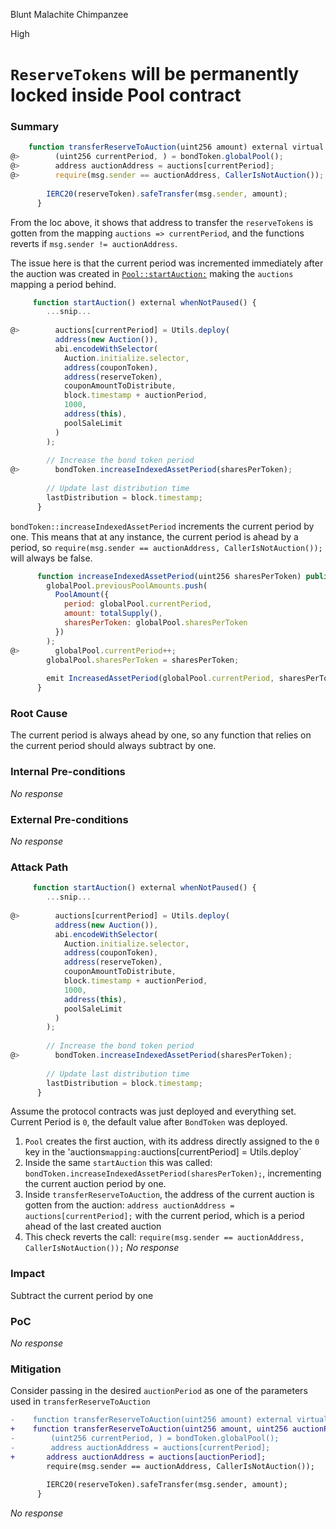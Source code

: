 Blunt Malachite Chimpanzee

High

# `ReserveTokens` will be permanently locked inside Pool contract

### Summary

```js
    function transferReserveToAuction(uint256 amount) external virtual {
@>        (uint256 currentPeriod, ) = bondToken.globalPool();
@>        address auctionAddress = auctions[currentPeriod];
@>        require(msg.sender == auctionAddress, CallerIsNotAuction());
        
        IERC20(reserveToken).safeTransfer(msg.sender, amount);
      }
```

From the loc above, it shows that address to transfer the `reserveTokens` is gotten from the mapping `auctions => currentPeriod`, and the functions reverts if `msg.sender != auctionAddress`. 

The issue here is that the current period was incremented immediately after the auction was created in [`Pool::startAuction:`](https://github.com/sherlock-audit/2024-12-plaza-finance/blob/main/plaza-evm/src/Pool.sol#L552C4-L568C1) making the `auctions` mapping a period behind.

```js
     function startAuction() external whenNotPaused() {
        ...snip...
    
@>        auctions[currentPeriod] = Utils.deploy(
          address(new Auction()),
          abi.encodeWithSelector(
            Auction.initialize.selector,
            address(couponToken),
            address(reserveToken),
            couponAmountToDistribute,
            block.timestamp + auctionPeriod,
            1000,
            address(this),
            poolSaleLimit
          )
        );
    
        // Increase the bond token period
@>        bondToken.increaseIndexedAssetPeriod(sharesPerToken);
    
        // Update last distribution time
        lastDistribution = block.timestamp;
      }
```

`bondToken::increaseIndexedAssetPeriod` increments the current period by one. This means that at any instance, the current period is ahead by a period, so `require(msg.sender == auctionAddress, CallerIsNotAuction());` will always be false.

```js
      function increaseIndexedAssetPeriod(uint256 sharesPerToken) public onlyRole(DISTRIBUTOR_ROLE) whenNotPaused() {
        globalPool.previousPoolAmounts.push(
          PoolAmount({
            period: globalPool.currentPeriod,
            amount: totalSupply(),
            sharesPerToken: globalPool.sharesPerToken
          })
        );
@>        globalPool.currentPeriod++;
        globalPool.sharesPerToken = sharesPerToken;
    
        emit IncreasedAssetPeriod(globalPool.currentPeriod, sharesPerToken);
      }
```

### Root Cause

The current period is always ahead by one, so any function that relies on the current period should always subtract by one.

### Internal Pre-conditions

_No response_

### External Pre-conditions

_No response_

### Attack Path
```js
     function startAuction() external whenNotPaused() {
        ...snip...
    
@>        auctions[currentPeriod] = Utils.deploy(
          address(new Auction()),
          abi.encodeWithSelector(
            Auction.initialize.selector,
            address(couponToken),
            address(reserveToken),
            couponAmountToDistribute,
            block.timestamp + auctionPeriod,
            1000,
            address(this),
            poolSaleLimit
          )
        );
    
        // Increase the bond token period
@>        bondToken.increaseIndexedAssetPeriod(sharesPerToken);
    
        // Update last distribution time
        lastDistribution = block.timestamp;
      }
```
Assume the protocol contracts was just deployed and everything set. 
Current Period is `0`, the default value after `BondToken` was deployed. 
1. `Pool` creates the first auction, with its address directly assigned to the `0` key in the 'auctions` mapping: `auctions[currentPeriod] = Utils.deploy`
2. Inside the same `startAuction` this was called: `bondToken.increaseIndexedAssetPeriod(sharesPerToken);`, incrementing the current auction period by one.
3. Inside `transferReserveToAuction`, the address of the current auction is gotten from the auction: `address auctionAddress = auctions[currentPeriod];` with the current period, which is a period ahead of the last created auction
4. This check reverts the call: `require(msg.sender == auctionAddress, CallerIsNotAuction());`
_No response_

### Impact

Subtract the current period by one

### PoC

_No response_

### Mitigation
Consider passing in the desired `auctionPeriod` as one of the parameters used in `transferReserveToAuction`
```diff
-    function transferReserveToAuction(uint256 amount) external virtual {
+    function transferReserveToAuction(uint256 amount, uint256 auctionPeriod) external virtual {
-        (uint256 currentPeriod, ) = bondToken.globalPool();
-        address auctionAddress = auctions[currentPeriod];
+       address auctionAddress = auctions[auctionPeriod];
        require(msg.sender == auctionAddress, CallerIsNotAuction());
        
        IERC20(reserveToken).safeTransfer(msg.sender, amount);
      }
```

_No response_